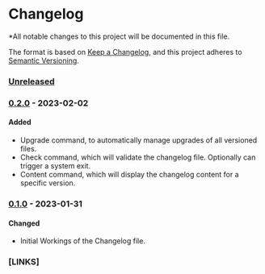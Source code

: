 <!-- 
  !! THIS FILE IS MAINTAINED USING THE CHANGELOGGER TOOL. 
  !! MODIFICATION OF THIS FILE BY HAND MAY BREAK USAGE WITH THE CHANGELOGGER TOOL.
-->
# Changelog
*All notable changes to this project will be documented in this file.

The format is based on [Keep a Changelog](https://keepachangelog.com/en/1.0.0/),
and this project adheres to [Semantic Versioning](https://semver.org/spec/v2.0.0.html).

### [Unreleased]

### [0.2.0] - 2023-02-02

#### Added
- Upgrade command, to automatically manage upgrades of all versioned files.
- Check command, which will validate the changelog file. Optionally can trigger a system exit.
- Content command, which will display the changelog content for a specific version.

### [0.1.0] - 2023-01-31

#### Changed

- Initial Workings of the Changelog file.

### [LINKS]

[Unreleased]: https://github.com/award28/changelogger/compare/0.2.0...HEAD
[0.2.0]: https://github.com/award28/changelogger/compare/0.1.0...0.2.0
[0.1.0]: https://github.com/award28/changelogger/commit/a284a424df9fe41121f5101b9a9471aa91fad7c4
